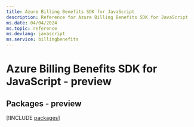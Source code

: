 ```yaml
---
title: Azure Billing Benefits SDK for JavaScript
description: Reference for Azure Billing Benefits SDK for JavaScript
ms.date: 04/04/2024
ms.topic: reference
ms.devlang: javascript
ms.service: billingbenefits
---
```

# Azure Billing Benefits SDK for JavaScript - preview
## Packages - preview
[!INCLUDE [packages](billing-benefits-index.md)]